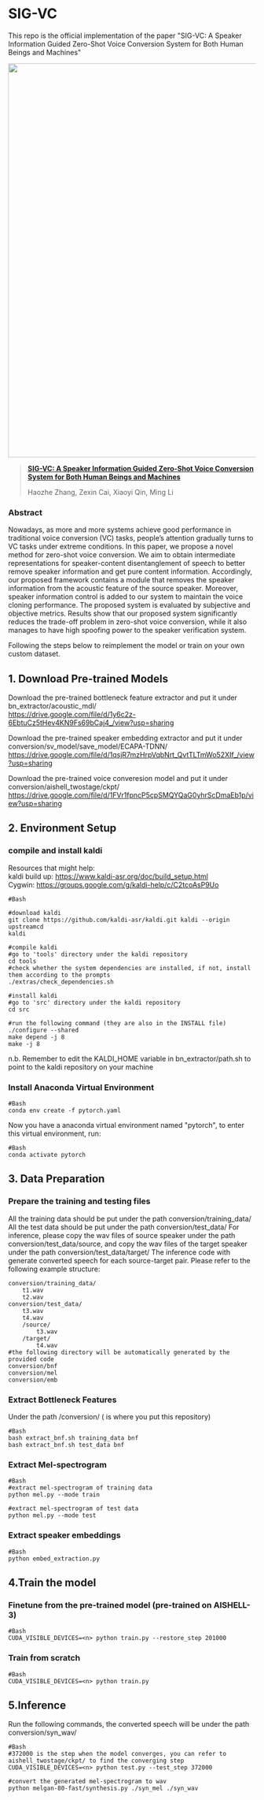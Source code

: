 # SIG-VC
This repo is the official implementation of the paper "SIG-VC: A Speaker Information Guided Zero-Shot Voice Conversion System for Both Human Beings and Machines"   

<p align="center"><img src="docs/network.png" width="800"/></p>

> [**SIG-VC: A Speaker Information Guided Zero-Shot Voice Conversion System for Both Human Beings and Machines**](https://arxiv.org/pdf/2111.03811.pdf)
>
> Haozhe Zhang, Zexin Cai, Xiaoyi Qin, Ming Li

### Abstract

Nowadays, as more and more systems achieve good performance in traditional voice conversion (VC) tasks, people’s attention gradually turns to VC tasks under extreme conditions. In this paper, we propose a novel method for zero-shot voice conversion. We aim to obtain intermediate representations for speaker-content disentanglement of speech to better remove speaker information and get pure content information. Accordingly, our proposed framework contains a module that removes the speaker information from the acoustic feature of the source speaker. Moreover, speaker information control is added to our system to maintain the voice cloning performance.
The proposed system is evaluated by subjective and objective metrics. Results show that our proposed system significantly reduces the trade-off problem in zero-shot voice conversion, while it also manages to have high spoofing power to the speaker verification system.

Following the steps below to reimplement the model or train on your own custom dataset.
## 1. Download Pre-trained Models
Download the pre-trained bottleneck feature extractor and put it under bn_extractor/acoustic_mdl/  
https://drive.google.com/file/d/1y6c2z-6EbtuCz5tHev4KN9Fs69bCaj4_/view?usp=sharing

Download the pre-trained speaker embedding extractor and put it under conversion/sv_model/save_model/ECAPA-TDNN/  
https://drive.google.com/file/d/1qsjR7mzHrpVqbNrt_QvtTLTmWo52XIf_/view?usp=sharing

Download the pre-trained voice converesion model and put it under conversion/aishell_twostage/ckpt/  
https://drive.google.com/file/d/1FVr1fpncP5cpSMQYQaG0yhrScDmaEb1p/view?usp=sharing

## 2. Environment Setup
### compile and install kaldi
Resources that might help:  
    kaldi build up: https://www.kaldi-asr.org/doc/build_setup.html  
    Cygwin: https://groups.google.com/g/kaldi-help/c/C2tcoAsP9Uo  
```
#Bash

#download kaldi
git clone https://github.com/kaldi-asr/kaldi.git kaldi --origin upstreamcd
kaldi

#compile kaldi
#go to 'tools' directory under the kaldi repository
cd tools
#check whether the system dependencies are installed, if not, install them according to the prompts
./extras/check_dependencies.sh

#install kaldi
#go to 'src' directory under the kaldi repository
cd src

#run the following command (they are also in the INSTALL file)
./configure --shared
make depend -j 8
make -j 8
```
n.b. Remember to edit the KALDI_HOME variable in bn_extractor/path.sh to point to the kaldi repository on your machine

### Install Anaconda Virtual Environment
```
#Bash
conda env create -f pytorch.yaml
```
Now you have a anaconda virtual environment named "pytorch", to enter this virtual environment, run:
```
#Bash
conda activate pytorch
```

## 3. Data Preparation
### Prepare the training and testing files
All the training data should be put under the path conversion/training_data/
All the test data should be put under the path conversion/test_data/
For inference, please copy the wav files of source speaker under the path conversion/test_data/source, and copy the wav files of the target speaker under the path conversion/test_data/target/
The inference code with generate converted speech for each source-target pair.
Please refer to the following example structure:
```
conversion/training_data/
    t1.wav
    t2.wav
conversion/test_data/
    t3.wav
    t4.wav
    /source/
        t3.wav
    /target/
        t4.wav
#the following directory will be automatically generated by the provided code
conversion/bnf
conversion/mel
conversion/emb
```

### Extract Bottleneck Features
Under the path <root>/conversion/ (<root> is where you put this repository)
```
#Bash
bash extract_bnf.sh training_data bnf
bash extract_bnf.sh test_data bnf
```

### Extract Mel-spectrogram
```
#Bash
#extract mel-spectrogram of training data
python mel.py --mode train

#extract mel-spectrogram of test data
python mel.py --mode test
```

### Extract speaker embeddings
```
#Bash
python embed_extraction.py
```

## 4.Train the model
### Finetune from the pre-trained model (pre-trained on AISHELL-3)
```
#Bash
CUDA_VISIBLE_DEVICES=<n> python train.py --restore_step 201000
```

### Train from scratch
```
#Bash
CUDA_VISIBLE_DEVICES=<n> python train.py
```

## 5.Inference
Run the following commands, the converted speech will be under the path conversion/syn_wav/
```
#Bash
#372000 is the step when the model converges, you can refer to aishell_twostage/ckpt/ to find the converging step 
CUDA_VISIBLE_DEVICES=<n> python test.py --test_step 372000

#convert the generated mel-spectrogram to wav
python melgan-80-fast/synthesis.py ./syn_mel ./syn_wav
```
